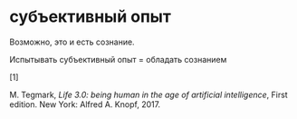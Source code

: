 # субъективный опыт
Возможно, это и есть сознание.

Испытывать субъективный опыт = обладать сознанием

\[1\]

M. Tegmark, _Life 3.0: being human in the age of artificial intelligence_, First edition. New York: Alfred A. Knopf, 2017.